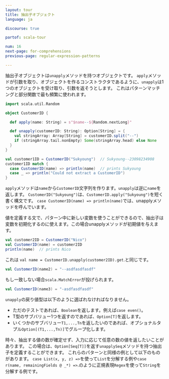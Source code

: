 ```yaml
---
layout: tour
title: 抽出子オブジェクト
language: ja

discourse: true

partof: scala-tour

num: 16
next-page: for-comprehensions
previous-page: regular-expression-patterns

---
```


抽出子オブジェクトは`unapply`メソッドを持つオブジェクトです。
`apply`メソッドが引数を取り、オブジェクトを作るコンストラクタであるように、`unapply`は1つのオブジェクトを受け取り、引数を返そうとします。
これはパターンマッチングと部分関数で最も頻繁に使われます。

```scala mdoc
import scala.util.Random

object CustomerID {

  def apply(name: String) = s"$name--${Random.nextLong}"

  def unapply(customerID: String): Option[String] = {
    val stringArray: Array[String] = customerID.split("--")
    if (stringArray.tail.nonEmpty) Some(stringArray.head) else None
  }
}

val customer1ID = CustomerID("Sukyoung")  // Sukyoung--23098234908
customer1ID match {
  case CustomerID(name) => println(name)  // prints Sukyoung
  case _ => println("Could not extract a CustomerID")
}
```

`apply`メソッドは`name`から`CustomerID`文字列を作ります。`unapply`は逆に`name`を返します。
 `CustomerID("Sukyoung")`は、`CustomerID.apply("Sukyoung")`を短く書く構文です。
 `case CustomerID(name) => println(name)`では、unapplyメソッドを呼んでいます。

値を定義する文で、パターン中に新しい変数を使うことができるので、抽出子は変数を初期化するのに使えます。この場合unapplyメソッドが初期値を与えます。

```scala mdoc
val customer2ID = CustomerID("Nico")
val CustomerID(name) = customer2ID
println(name)  // prints Nico
```
これは `val name = CustomerID.unapply(customer2ID).get`.と同じです。

```scala mdoc
val CustomerID(name2) = "--asdfasdfasdf"
```
もし一致しない場合`scala.MatchError`が投げられます。

```scala mdoc:fail
val CustomerID(name3) = "-asdfasdfasdf"
```

`unapply`の戻り値型は以下のように選ばれなければなりません。

* ただのテストであれば、`Boolean`を返します。例えば`case even()`。
* T型のサブバリュー1つを返すのであれば、`Option[T]`を返します。
* いくつかのサブバリュー`T1,...,Tn`を返したいのであれば、オプショナルタプル`Option[(T1,...,Tn)]`でグループ化します。

時々、抽出する値の数が確定せず、入力に応じて任意の数の値を返したいことがあります。
この場合は、`Option[Seq[T]]`を返す`unapplySeq`メソッドを持つ抽出子を定義することができます。
これらのパターンと同様の例として以下のものがあります。
`case List(x, y, z) =>`を使って`List`を分解する例や`case r(name, remainingFields @ _*) =>`.のように正規表現`Regex`を使って`String`を分解する例です。
